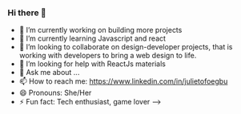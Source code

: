 ### Hi there 👋

- 🔭 I’m currently working on building more projects
- 🌱 I’m currently learning Javascript and react
- 👯 I’m looking to collaborate on design-developer projects, that is working with developers to bring a web design to life.
- 🤔 I’m looking for help with ReactJs materials 
- 💬 Ask me about ...
- 📫 How to reach me: https://www.linkedin.com/in/julietofoegbu
- 😄 Pronouns: She/Her
- ⚡ Fun fact: Tech enthusiast, game lover
-->
